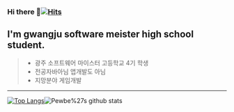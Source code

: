 ### Hi there 👋[![Hits](https://hits.seeyoufarm.com/api/count/incr/badge.svg?url=https%3A%2F%2Fgithub.com%2FPewbe&count_bg=%2379C83D&title_bg=%23555555&icon=&icon_color=%23E7E7E7&title=hits&edge_flat=false)](https://hits.seeyoufarm.com)
I'm gwangju software meister high school student.
-----------
>* 광주 소프트웨어 마이스터 고등학교 4기 학생
>* 전공자바아님 앱개발도 아님
>* 지망분야 게임개발
-----------
[![Top Langs](https://github-readme-stats.vercel.app/api/top-langs/?username=Pewbe&layout=compact)](https://github.com/anuraghazra/github-readme-stats)![Pewbe%27s github stats](https://github-readme-stats.vercel.app/api?username=Pewbe&show_icons=true)

